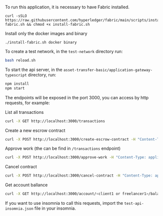 To run this application, it is necessary to have Fabric installed.

```
curl -sSLO https://raw.githubusercontent.com/hyperledger/fabric/main/scripts/install-fabric.sh && chmod +x install-fabric.sh
```

Install only the docker images and binary
```
./install-fabric.sh docker binary
```

To create a test network, in the `test-network` directory run:

```bash
bash reload.sh
```

To start the api server, in the `asset-transfer-basic/application-gateway-typescript` directory, run:

```bash
npm install
npm start
```

The endpoints will be exposed in the port 3000, you can access by http requests, for example:

List all transactions
```bash
curl -X GET http://localhost:3000/transactions
```

Create a new escrow contract
```bash
curl -X POST http://localhost:3000/create-escrow-contract -H "Content-Type: application/json" -d '{"client": "client1", "freelancer": "freelancer1", "value": "1000"}'
```

Approve work (the <id> can be find in `/transactions` endpoint)
```bash
curl -X POST http://localhost:3000/approve-work -H "Content-Type: application/json" -d '{"contractId": <id>, "approver": "<client1 or freelancer1>"}'
```

Cancel contract
```bash
curl -X POST http://localhost:3000/cancel-contract -H "Content-Type: application/json" -d '{"contractId": <id>, "canceller": "<client1 or freelancer1>"}'
```

Get account ballance
```bash
curl -X GET http://localhost:3000/account/<client1 or freelancer1>/balance
```

If you want to use insomnia to call this requests, import the `test-api-insomnia.json` file in your insomnia.